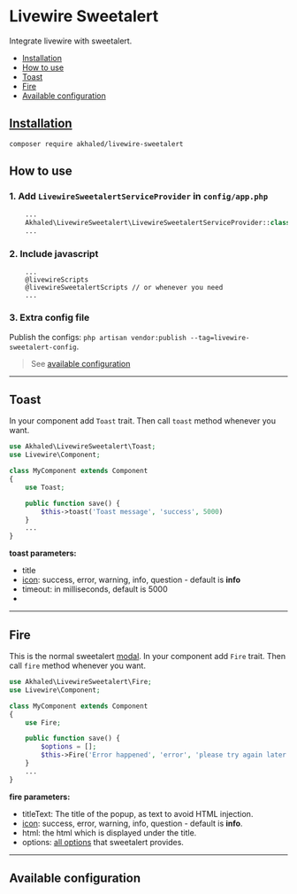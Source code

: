 # Livewire Sweetalert <!-- omit in toc -->

Integrate livewire with sweetalert.

- [Installation](#installation)
- [How to use](#how-to-use)
- [Toast](#toast)
- [Fire](#fire)
- [Available configuration](#available-configuration)

## [Installation](https://packagist.org/packages/akhaled/livewire-sweetalert)

`composer require akhaled/livewire-sweetalert`

## How to use

### 1. Add `LivewireSweetalertServiceProvider` in `config/app.php` <!-- omit in toc -->

```php
    ...
    Akhaled\LivewireSweetalert\LivewireSweetalertServiceProvider::class
    ...
```

### 2. Include javascript <!-- omit in toc -->

```blade
    ...
    @livewireScripts
    @livewireSweetalertScripts // or whenever you need
    ...
```

### 3. Extra config file <!-- omit in toc -->

Publish the configs: `php artisan vendor:publish --tag=livewire-sweetalert-config`.
> See [available configuration](#available-configuration)

---

## Toast

In your component add `Toast` trait. Then call `toast` method whenever you want.

```php
use Akhaled\LivewireSweetalert\Toast;
use Livewire\Component;

class MyComponent extends Component
{
    use Toast;

    public function save() {
        $this->toast('Toast message', 'success', 5000)
    }
    ...
}
```

**toast parameters:**

- title
- [icon](https://sweetalert2.github.io/#icons): success, error, warning, info, question - default is **info**
- timeout: in milliseconds, default is 5000
-
---

## Fire

This is the normal sweetalert [modal](https://sweetalert2.github.io/#examples). In your component add `Fire` trait. Then call `fire` method whenever you want.

```php
use Akhaled\LivewireSweetalert\Fire;
use Livewire\Component;

class MyComponent extends Component
{
    use Fire;

    public function save() {
        $options = [];
        $this->Fire('Error happened', 'error', 'please try again later', $options)
    }
    ...
}
```

**fire parameters:**

- titleText: The title of the popup, as text to avoid HTML injection.
- [icon](https://sweetalert2.github.io/#icons): success, error, warning, info, question - default is **info**.
- html: the html which is displayed under the title.
- options: [all options](https://sweetalert2.github.io/#configuration) that sweetalert provides.

---

## Available configuration
